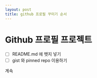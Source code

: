 ```yaml
---
layout: post
title: github 프로필 꾸미기 순서
---
```


# Github 프로필 프로젝트
- [ ] README.md 에 뱃지 넣기
- [ ] gist 와 pinned repo 이용하기

계속
